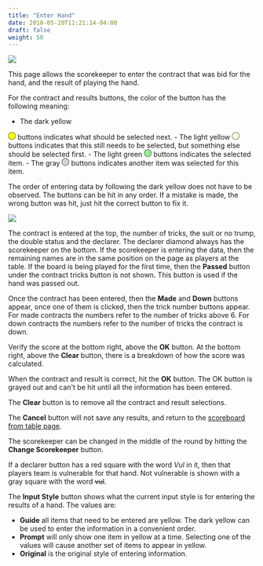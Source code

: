 ```yaml
---
title: "Enter Hand"
date: 2018-05-20T11:21:14-04:00
draft: false
weight: 50
---
```


<div class="withBorder">

<img src="../images/gen/Duplicate/EnterHand.png" />

</div>

This page allows the scorekeeper to enter the contract that was bid for the hand, and the result of playing the hand.

For the contract and results buttons, the color of the button has the following meaning:

- The dark yellow
<svg width="15.00" height="15.00" viewBox="-10.1 -10.1 20.2 20.2" class="piechart" style="display: inline-block;">
  <circle cx="0" cy="0" r="10" fill="yellow" stroke="black" stroke-width="1"></circle>
</svg>
buttons indicates what should be selected next.
- The light yellow
<svg width="15.00" height="15.00" viewBox="-10.1 -10.1 20.2 20.2" class="piechart" style="display: inline-block;">
  <circle cx="0" cy="0" r="10" fill="lightyellow" stroke="black" stroke-width="1" stroke="black" stroke-width="1"></circle>
</svg>
buttons indicates that this still needs to be selected, but something else should be selected first.
- The light green
<svg width="15.00" height="15.00" viewBox="-10.1 -10.1 20.2 20.2" class="piechart" style="display: inline-block;">
  <circle cx="0" cy="0" r="10" fill="lightgreen" stroke="black" stroke-width="1"></circle>
</svg>
buttons indicates the selected item.
- The gray
<svg width="15.00" height="15.00" viewBox="-10.1 -10.1 20.2 20.2" class="piechart" style="display: inline-block;">
  <circle cx="0" cy="0" r="10" fill="rgb(210,210,210)" stroke="black" stroke-width="1"></circle>
</svg>
buttons indicates another item was selected for this item.

The order of entering data by following the dark yellow does not have to be observed.  The buttons can be hit in any order.
If a mistake is made, the wrong button was hit, just hit the correct button to fix it.

<div class="withBorder">

<img src="../images/gen/Duplicate/EnterHandBefore.png" />

</div>


The contract is entered at the top, the number of tricks, the suit or no trump, the double status and the declarer.  The declarer diamond always has the scorekeeper on the bottom.  If the scorekeeper is entering the data, then the remaining names are in the same position on the page as players at the table.  If the board is being played for the first time, then the **Passed** button under the contract tricks button is not shown.  This button is used if the hand was passed out.

Once the contract has been entered, then the **Made** and **Down** buttons appear, once one of them is clicked, then the trick number buttons appear.  For made contracts the numbers refer to the number of tricks above 6.  For down contracts the numbers refer to the number of tricks the contract is down.

Verify the score at the bottom right, above the **OK** button.  At the bottom right, above the **Clear** button, there is a breakdown of how the score was calculated.

When the contract and result is correct, hit the **OK** button.  The OK button is grayed out and can't be hit until all the information has been entered.

The **Clear** button is to remove all the contract and result selections.

The **Cancel** button will not save any results, and return to the [scoreboard from table page](scoreboardfromtable.html).

The scorekeeper can be changed in the middle of the round by hitting the **Change Scorekeeper** button.

If a declarer button has a red square with the word *Vul* in it, then that players team is vulnerable for that hand.  Not vulnerable is shown with a gray square with the word <s>vul</s>.

The **Input Style** button shows what the current input style is for entering the results of a hand.  The values are:

- **Guide** all items that need to be entered are yellow.  The dark yellow can be used to enter the information in a convenient order.
- **Prompt** will only show one item in yellow at a time.  Selecting one of the values will cause another set of items to appear in yellow.
- **Original** is the original style of entering information.
